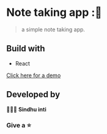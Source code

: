 # Note taking app :📝

> a simple note taking app.

## Build with
- React

[Click here for a demo](https://stupendous-haupia-83103c.netlify.app/)

## Developed by 
👩🏻‍💻 **Sindhu inti**

### Give a ⭐ 
